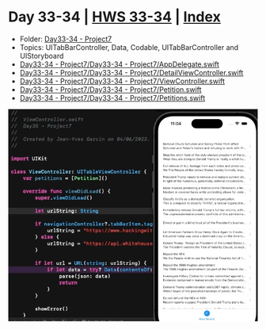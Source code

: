# Day 33-34 | [HWS 33-34](https://www.hackingwithswift.com/100/33) | [Index](https://github.com/jeanyvesgarcin/100DaysOfSwift/blob/main/README.md)

- Folder: [Day33-34 - Project7](https://github.com/jeanyvesgarcin/100DaysOfSwift/tree/main/Day32-%20Project6)
- Topics: UITabBarController, Data, Codable, UITabBarController and UIStoryboard
- [Day33-34 - Project7/Day33-34 - Project7/AppDelegate.swift](https://github.com/jeanyvesgarcin/100DaysOfSwift/blob/8c32327c7724118c35fb107d10dd20f9bdf06ed8/Day33-34%20-%20Project7/Day33-34%20-%20Project7/AppDelegate.swift)
- [Day33-34 - Project7/Day33-34 - Project7/DetailViewController.swift](https://github.com/jeanyvesgarcin/100DaysOfSwift/blob/8c32327c7724118c35fb107d10dd20f9bdf06ed8/Day33-34%20-%20Project7/Day33-34%20-%20Project7/DetailViewController.swift)
- [Day33-34 - Project7/Day33-34 - Project7/ViewController.swift](https://github.com/jeanyvesgarcin/100DaysOfSwift/blob/8c32327c7724118c35fb107d10dd20f9bdf06ed8/Day33-34%20-%20Project7/Day33-34%20-%20Project7/ViewController.swift)
- [Day33-34 - Project7/Day33-34 - Project7/Petition.swift](https://github.com/jeanyvesgarcin/100DaysOfSwift/blob/8c32327c7724118c35fb107d10dd20f9bdf06ed8/Day33-34%20-%20Project7/Day33-34%20-%20Project7/Petition.swift)
- [Day33-34 - Project7/Day33-34 - Project7/Petitions.swift](https://github.com/jeanyvesgarcin/100DaysOfSwift/blob/8c32327c7724118c35fb107d10dd20f9bdf06ed8/Day33-34%20-%20Project7/Day33-34%20-%20Project7/Petitions.swift)
 
![Day33-34 - Project7](https://github.com/jeanyvesgarcin/100DaysOfSwift/blob/8c32327c7724118c35fb107d10dd20f9bdf06ed8/Images/Day33-34%20-%20Project7.gif.gif)
